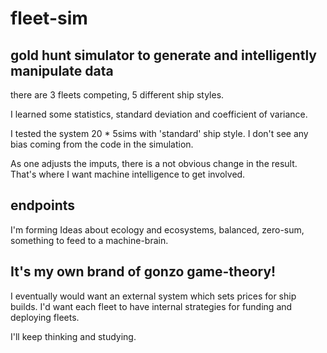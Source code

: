 # fleet-sim
## gold hunt simulator to generate and intelligently manipulate data

there are 3 fleets competing, 5 different ship styles.

I learned some statistics, standard deviation and coefficient of variance.

I tested the system 20 * 5sims with 'standard' ship style.  I don't see any bias coming from the code in the simulation.

As one adjusts the imputs, there is a not obvious change in the result.  That's where I want machine intelligence to get involved.

## endpoints

I'm forming Ideas about ecology and ecosystems, balanced, zero-sum, something to feed to a machine-brain.

## It's my own brand of gonzo game-theory!

I eventually would want an external system which sets prices for ship builds.
I'd want each fleet to have internal strategies for funding and deploying fleets.

I'll keep thinking and studying.
